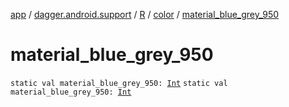 [app](../../../index.md) / [dagger.android.support](../../index.md) / [R](../index.md) / [color](index.md) / [material_blue_grey_950](./material_blue_grey_950.md)

# material_blue_grey_950

`static val material_blue_grey_950: `[`Int`](https://kotlinlang.org/api/latest/jvm/stdlib/kotlin/-int/index.html)
`static val material_blue_grey_950: `[`Int`](https://kotlinlang.org/api/latest/jvm/stdlib/kotlin/-int/index.html)